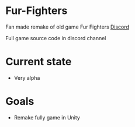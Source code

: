 # Fur-Fighters
Fan made remake of old game Fur Fighters
[Discord](https://discord.gg/zgSVGSs)

Full game source code in discord channel

# Current state
* Very alpha

# Goals
* Remake fully game in Unity
